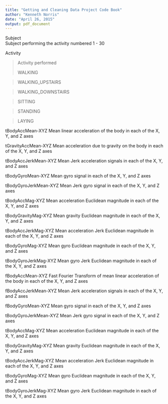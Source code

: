 ```yaml
---
title: "Getting and Cleaning Data Project Code Book"
author: "Kenneth Norris"
date: "April 26, 2015"
output: pdf_document
---
```


Subject     
    Subject performing the activity numbered 1 - 30

Activity    
> Activity performed
>
> WALKING

> WALKING_UPSTAIRS

> WALKING_DOWNSTAIRS

> SITTING

> STANDING

> LAYING


tBodyAccMean-XYZ
    Mean linear acceleration of the body in each of the X, Y, and Z axes

tGravityAccMean-XYZ
    Mean acceleration due to gravity on the body in each of the X, Y, and Z axes

tBodyAccJerkMean-XYZ
    Mean Jerk acceleration signals in each of the X, Y, and Z axes

tBodyGyroMean-XYZ
    Mean gyro signal in each of the X, Y, and Z axes

tBodyGyroJerkMean-XYZ
    Mean Jerk gyro signal in each of the X, Y, and Z axes

tBodyAccMag-XYZ
    Mean acceleration Euclidean magnitude in each of the X, Y, and Z axes

tBodyGravityMag-XYZ
    Mean gravity Euclidean magnitude in each of the X, Y, and Z axes

tBodyAccJerkMag-XYZ
    Mean acceleration Jerk Euclidean magnitude in each of the X, Y, and Z axes

tBodyGyroMag-XYZ
    Mean gyro Euclidean magnitude in each of the X, Y, and Z axes

tBodyGyroJerkMag-XYZ
    Mean gyro Jerk Euclidean magnitude in each of the X, Y, and Z axes

fBodyAccMean-XYZ
    Fast Fourier Transform of mean linear acceleration of the body in each of the X, Y, and Z axes

fBodyAccJerkMean-XYZ
    Mean Jerk acceleration signals in each of the X, Y, and Z axes

fBodyGyroMean-XYZ
    Mean gyro signal in each of the X, Y, and Z axes

tBodyGyroJerkMean-XYZ
    Mean Jerk gyro signal in each of the X, Y, and Z axes

tBodyAccMag-XYZ
    Mean acceleration Euclidean magnitude in each of the X, Y, and Z axes

tBodyGravityMag-XYZ
    Mean gravity Euclidean magnitude in each of the X, Y, and Z axes

tBodyAccJerkMag-XYZ
    Mean acceleration Jerk Euclidean magnitude in each of the X, Y, and Z axes

tBodyGyroMag-XYZ
    Mean gyro Euclidean magnitude in each of the X, Y, and Z axes

tBodyGyroJerkMag-XYZ
    Mean gyro Jerk Euclidean magnitude in each of the X, Y, and Z axes